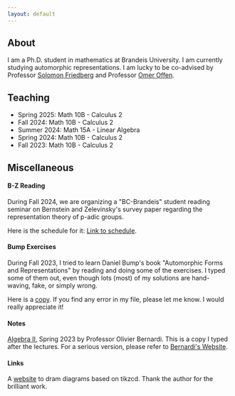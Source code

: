 ```yaml
---
layout: default
---
```





## About
I am a Ph.D. student in mathematics at Brandeis University. I am currently studying automorphic representations. I am lucky to be co-advised by Professor [Solomon Friedberg](https://sites.google.com/bc.edu/solomon-friedberg/) and Professor [Omer Offen](https://sites.google.com/brandeis.edu/offen/home).

## Teaching
- Spring 2025: Math 10B - Calculus 2
- Fall 2024: Math 10B - Calculus 2
- Summer 2024: Math 15A - Linear Algebra
- Spring 2024: Math 10B - Calculus 2
- Fall 2023: Math 10B - Calculus 2

## Miscellaneous

#### B-Z Reading
During Fall 2024, we are organizing a "BC-Brandeis" student reading seminar on Bernstein and Zelevinsky's survey paper regarding the representation theory of p-adic groups. 

Here is the schedule for it: [Link to schedule](./bzf2024.html).

#### Bump Exercises
During Fall 2023, I tried to learn Daniel Bump's book "Automorphic Forms and Representations" by reading and doing some of the exercises. I typed some of them out, even though lots (most) of my solutions are hand-waving, fake, or simply wrong. 

Here is a [copy](./docs/Exercise.pdf). If you find any error in my file, please let me know. I would really appreciate it!

#### Notes
[Algebra II](./docs/Algebra2notes.pdf), Spring 2023 by Professor Olivier Bernardi. This is a copy I typed after the lectures. For a serious version, please refer to [Bernardi's Website](https://sites.google.com/brandeis.edu/bernardi/teaching).

#### Links
A [website](https://tikzcd.yichuanshen.de/) to dram diagrams based on tikzcd. Thank the author for the brilliant work.
